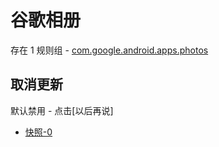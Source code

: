 # 谷歌相册

存在 1 规则组 - [com.google.android.apps.photos](/src/apps/com.google.android.apps.photos.ts)

## 取消更新

默认禁用 - 点击[以后再说]

- [快照-0](https://i.gkd.li/import/13218940)
